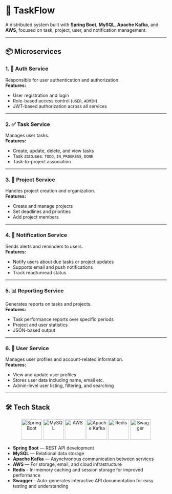 # 🧩 TaskFlow

A distributed system built with **Spring Boot**, **MySQL**, **Apache Kafka**, and **AWS**, focused on task, project, user, and notification management.

---

## 📦 Microservices

### 1. 🔐 Auth Service  
Responsible for user authentication and authorization.  
**Features:**
- User registration and login  
- Role-based access control (`USER`, `ADMIN`)  
- JWT-based authorization across all services  

---

### 2. ✅ Task Service  
Manages user tasks.  
**Features:**
- Create, update, delete, and view tasks  
- Task statuses: `TODO`, `IN_PROGRESS`, `DONE`  
- Task-to-project association  

---

### 3. 📁 Project Service  
Handles project creation and organization.  
**Features:**
- Create and manage projects  
- Set deadlines and priorities  
- Add project members  

---

### 4. 🔔 Notification Service  
Sends alerts and reminders to users.  
**Features:**
- Notify users about due tasks or project updates  
- Supports email and push notifications  
- Track read/unread status  

---

### 5. 📊 Reporting Service  
Generates reports on tasks and projects.  
**Features:**
- Task performance reports over specific periods  
- Project and user statistics  
- JSON-based output  

---

### 6. 👤 User Service  
Manages user profiles and account-related information.  
**Features:**
- View and update user profiles   
- Stores user data including name, email etc.  
- Admin-level user listing, filtering, and searching  

---

## 🛠️ Tech Stack

<div align="center">
  <img height="64" width="64" src="https://cdn.simpleicons.org/springboot/6DB33F" title="Spring Boot" />
  <img height="64" width="64" src="https://cdn.simpleicons.org/mysql/4479A1" title="MySQL" />
  <img height="64" width="64" src="https://cdn.simpleicons.org/amazonwebservices/232F3E" title="AWS" />
  <img height="64" width="64" src="https://cdn.simpleicons.org/apachekafka/231F20" title="Apache Kafka" />
  <img height="64" width="64" src="https://cdn.simpleicons.org/redis/FF4438" title="Redis" />
  <img height="64" width="64" src="https://cdn.simpleicons.org/swagger/85EA2D" title="Swagger" />
</div>

- **Spring Boot** — REST API development  
- **MySQL** — Relational data storage  
- **Apache Kafka** — Asynchronous communication between services  
- **AWS** — For storage, email, and cloud infrastructure
- **Redis** - In-memory caching and session storage for improved performance
- **Swagger** - Auto-generates interactive API documentation for easy testing and understanding
